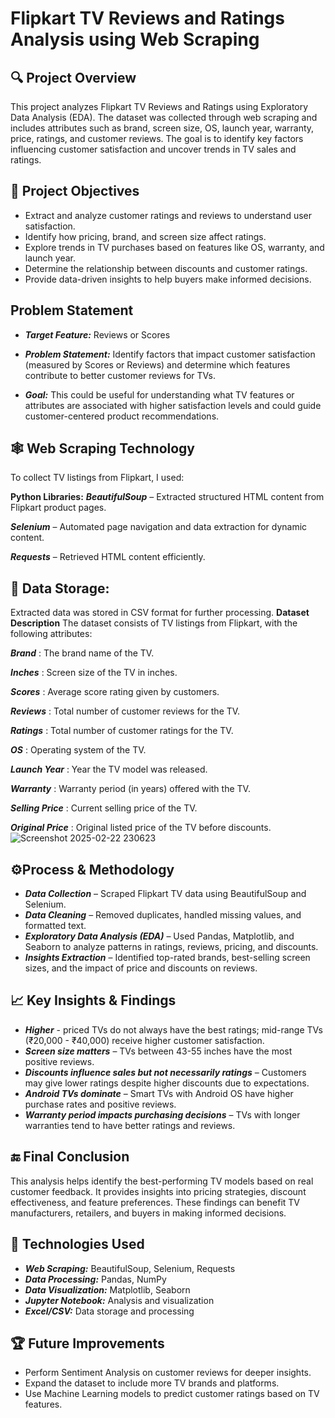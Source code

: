 # Flipkart TV Reviews and Ratings Analysis using Web Scraping

## 🔍 Project Overview
This project analyzes Flipkart TV Reviews and Ratings using Exploratory Data Analysis (EDA). The dataset was collected through web scraping and includes attributes such as brand, screen size, OS, launch year, warranty, price, ratings, and customer reviews. The goal is to identify key factors influencing customer satisfaction and uncover trends in TV sales and ratings.

## 🎯 Project Objectives
- Extract and analyze customer ratings and reviews to understand user satisfaction.
- Identify how pricing, brand, and screen size affect ratings.
- Explore trends in TV purchases based on features like OS, warranty, and launch year.
- Determine the relationship between discounts and customer ratings.
- Provide data-driven insights to help buyers make informed decisions.
  
## Problem Statement
- ***Target Feature:*** Reviews or Scores

- ***Problem Statement:*** Identify factors that impact customer satisfaction (measured by Scores or Reviews) and determine which features contribute to better customer reviews for TVs.

- ***Goal:*** This could be useful for understanding what TV features or attributes are associated with higher satisfaction levels and could guide customer-centered product recommendations.

## 🕸️ Web Scraping Technology
To collect TV listings from Flipkart, I used:

**Python Libraries:**
***BeautifulSoup*** – Extracted structured HTML content from Flipkart product pages.

***Selenium*** – Automated page navigation and data extraction for dynamic content.

***Requests*** – Retrieved HTML content efficiently.
  
## 📂 Data Storage:
Extracted data was stored in CSV format for further processing.
**Dataset Description**
The dataset consists of TV listings from Flipkart, with the following attributes:

***Brand*** : The brand name of the TV.

***Inches*** : Screen size of the TV in inches.

***Scores*** : Average score rating given by customers.

***Reviews*** : Total number of customer reviews for the TV.

***Ratings*** : Total number of customer ratings for the TV.

***OS*** : Operating system of the TV.

***Launch Year*** : Year the TV model was released.

***Warranty*** : Warranty period (in years) offered with the TV.

***Selling Price*** : Current selling price of the TV.

***Original Price*** : Original listed price of the TV before discounts.
![Screenshot 2025-02-22 230623](https://github.com/user-attachments/assets/66362966-bef5-4e74-a4f8-50bb2b050e77)


## ⚙️Process & Methodology
- ***Data Collection*** – Scraped Flipkart TV data using BeautifulSoup and Selenium.
- ***Data Cleaning*** – Removed duplicates, handled missing values, and formatted text.
- ***Exploratory Data Analysis (EDA)*** – Used Pandas, Matplotlib, and Seaborn to analyze patterns in ratings, reviews, pricing, and discounts.
- ***Insights Extraction*** – Identified top-rated brands, best-selling screen sizes, and the impact of price and discounts on reviews.

## 📈 Key Insights & Findings
- ***Higher*** - priced TVs do not always have the best ratings; mid-range TVs (₹20,000 - ₹40,000) receive higher customer satisfaction.
- ***Screen size matters*** – TVs between 43-55 inches have the most positive reviews.
- ***Discounts influence sales but not necessarily ratings*** – Customers may give lower ratings despite higher discounts due to expectations.
- ***Android TVs dominate*** – Smart TVs with Android OS have higher purchase rates and positive reviews.
- ***Warranty period impacts purchasing decisions*** – TVs with longer warranties tend to have better ratings and reviews.

## 🔚 Final Conclusion
This analysis helps identify the best-performing TV models based on real customer feedback. It provides insights into pricing strategies, discount effectiveness, and feature preferences. These findings can benefit TV manufacturers, retailers, and buyers in making informed decisions.

## 🚀 Technologies Used
- ***Web Scraping:*** BeautifulSoup, Selenium, Requests
- ***Data Processing:*** Pandas, NumPy
- ***Data Visualization:*** Matplotlib, Seaborn
- ***Jupyter Notebook:*** Analysis and visualization
- ***Excel/CSV:*** Data storage and processing
## 🏆 Future Improvements
- Perform Sentiment Analysis on customer reviews for deeper insights.
- Expand the dataset to include more TV brands and platforms.
- Use Machine Learning models to predict customer ratings based on TV features.
